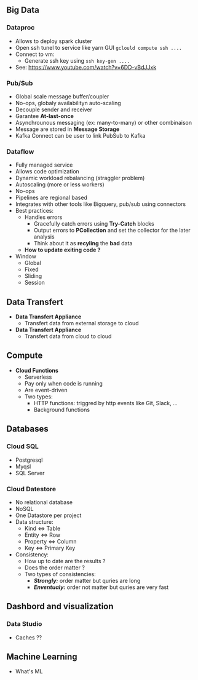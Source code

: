 
## Big Data

### Dataproc

- Allows to deploy spark cluster
- Open ssh tunel to service like yarn GUI ```gclould compute ssh ....```
- Connect to vm:
  - Generate ssh key using ```ssh key-gen ....```
- See: https://www.youtube.com/watch?v=6DD-vBdJJxk
  
### Pub/Sub

- Global scale message buffer/coupler
- No-ops, globaly availabilityn auto-scaling
- Decouple sender and receiver
- Garantee **At-last-once**
- Asynchrounous messaging (ex: many-to-many) or other combinaison
- Message are stored in **Message Storage**
- Kafka Connect can be user to link PubSub to Kafka

### Dataflow

- Fully managed service
- Allows code optimization
- Dynamic workload rebalancing (straggler problem)
- Autoscaling (more or less workers)
- No-ops
- Pipelines are regional based
- Integrates with other tools like Bigquery, pub/sub using connectors
- Best practices:
  - Handles errors
    - Gracefully catch errors using **Try-Catch** blocks
    - Output errors to **PCollection** and set the collector for the later analysis
    - Think about it as **recyling** the **bad** data
  - **How to update exiting code ?**
- Window
  - Global
  - Fixed
  - Sliding
  - Session

## Data Transfert

- **Data Transfert Appliance**
  - Transfert data from external storage to cloud
- **Data Transfert Appliance**
  - Transfert data from cloud to cloud

## Compute

- **Cloud Functions**
  - Serverless
  - Pay only when code is running
  - Are event-driven
  - Two types:
    - HTTP functions: triggred by http events like Git, Slack, ...
    - Background functions

## Databases

### Cloud SQL

- Postgresql
- Myqsl
- SQL Server

### Cloud Datestore
  
- No relational database
- NoSQL
- One Datastore per project
- Data structure:
  - Kind <=> Table
  - Entity <=> Row
  - Property <=> Column
  - Key <=> Primary Key
- Consistency:
  - How up to date are the results ?
  - Does the order matter ?
  - Two types of consistencies:
    - ***Strongly:*** order matter but quries are long
    - ***Enventualy:*** order not matter but quries are very fast

## Dashbord and visualization

### Data Studio

  - Caches ??

## Machine Learning

- What's ML
